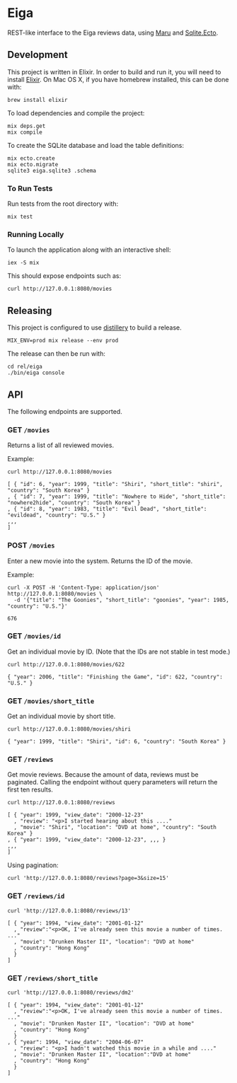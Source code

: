 # Eiga

REST-like interface to the Eiga reviews data, using
[Maru](https://github.com/elixir-maru/maru) and
[Sqlite.Ecto](https://github.com/jazzyb/sqlite_ecto).

## Development

This project is written in Elixir. In order to build and run it, you will need
to install [Elixir](http://elixir-lang.org/install.html). On Mac OS X, if you
have homebrew installed, this can be done with:
```
brew install elixir
```

To load dependencies and compile the project:
```
mix deps.get
mix compile
```

To create the SQLite database and load the table definitions:
```
mix ecto.create
mix ecto.migrate
sqlite3 eiga.sqlite3 .schema
```

### To Run Tests

Run tests from the root directory with:
```
mix test
```

### Running Locally

To launch the application along with an interactive shell:
```
iex -S mix
```

This should expose endpoints such as:
```
curl http://127.0.0.1:8080/movies
```

## Releasing

This project is configured to use
[distillery](https://github.com/bitwalker/distillery) to build a release.
```
MIX_ENV=prod mix release --env prod
```

The release can then be run with:
```
cd rel/eiga
./bin/eiga console
```

## API

The following endpoints are supported.

### GET `/movies`

Returns a list of all reviewed movies.

Example:
```
curl http://127.0.0.1:8080/movies

[ { "id": 6, "year": 1999, "title": "Shiri", "short_title": "shiri", "country": "South Korea" }
, { "id": 7, "year": 1999, "title": "Nowhere to Hide", "short_title": "nowhere2hide", "country": "South Korea" }
, { "id": 8, "year": 1983, "title": "Evil Dead", "short_title": "evildead", "country": "U.S." }
,,,
]
```

### POST `/movies`

Enter a new movie into the system. Returns the ID of the movie.

Example:
```
curl -X POST -H 'Content-Type: application/json' http://127.0.0.1:8080/movies \
  -d '{"title": "The Goonies", "short_title": "goonies", "year": 1985, "country": "U.S."}'

676
```
### GET `/movies/id`

Get an individual movie by ID. (Note that the IDs are not stable in test mode.)
```
curl http://127.0.0.1:8080/movies/622

{ "year": 2006, "title": "Finishing the Game", "id": 622, "country": "U.S." }
```

### GET `/movies/short_title`

Get an individual movie by short title.
```
curl http://127.0.0.1:8080/movies/shiri

{ "year": 1999, "title": "Shiri", "id": 6, "country": "South Korea" }
```

### GET `/reviews`

Get movie reviews. Because the amount of data, reviews must be paginated.
Calling the endpoint without query parameters will return the first ten results.

```
curl http://127.0.0.1:8080/reviews

[ { "year": 1999, "view_date": "2000-12-23"
  , "review": "<p>I started hearing about this ...."
  , "movie": "Shiri", "location": "DVD at home", "country": "South Korea" }
, { "year": 1999, "view_date": "2000-12-23", ,,, }
,,,
]
```

Using pagination:
```
curl 'http://127.0.0.1:8080/reviews?page=3&size=15'
```

### GET `/reviews/id`

```
curl 'http://127.0.0.1:8080/reviews/13'

[ { "year": 1994, "view_date": "2001-01-12"
  , "review":"<p>OK, I've already seen this movie a number of times. ..."
  , "movie": "Drunken Master II", "location": "DVD at home"
  , "country": "Hong Kong"
  }
]
```

### GET `/reviews/short_title`

```
curl 'http://127.0.0.1:8080/reviews/dm2'

[ { "year": 1994, "view_date": "2001-01-12"
  , "review":"<p>OK, I've already seen this movie a number of times. ..."
  , "movie": "Drunken Master II", "location": "DVD at home"
  , "country": "Hong Kong"
  }
, { "year": 1994, "view_date": "2004-06-07"
  , "review": "<p>I hadn't watched this movie in a while and ...."
  , "movie": "Drunken Master II", "location":"DVD at home"
  , "country": "Hong Kong"
  }
]
```
